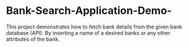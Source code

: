 # Bank-Search-Application-Demo-
This project demonstrates how to fetch bank details from the given bank database (API). By inserting a name of a desired banks or any other attributes of the bank.
